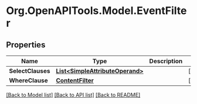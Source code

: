 # Org.OpenAPITools.Model.EventFilter

## Properties

Name | Type | Description | Notes
------------ | ------------- | ------------- | -------------
**SelectClauses** | [**List&lt;SimpleAttributeOperand&gt;**](SimpleAttributeOperand.md) |  | [optional] 
**WhereClause** | [**ContentFilter**](ContentFilter.md) |  | [optional] 

[[Back to Model list]](../README.md#documentation-for-models) [[Back to API list]](../README.md#documentation-for-api-endpoints) [[Back to README]](../README.md)

